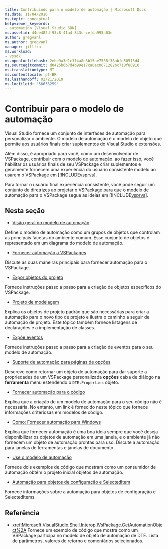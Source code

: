 ```yaml
---
title: Contribuindo para o modelo de automação | Microsoft Docs
ms.date: 11/04/2016
ms.topic: conceptual
helpviewer_keywords:
- automation [Visual Studio SDK]
ms.assetid: 44de482d-93c8-41a4-843c-cefda995a03e
author: gregvanl
ms.author: gregvanl
manager: jillfra
ms.workload:
- vssdk
ms.openlocfilehash: 2ebe9a3d1c314a8e3b15ae7588f38abfd50518d4
ms.sourcegitcommit: d0425b6b7d4b99e17ca6ac0671282bc718f80910
ms.translationtype: MT
ms.contentlocale: pt-BR
ms.lasthandoff: 02/21/2019
ms.locfileid: "56636259"
---
```

# <a name="contribute-to-the-automation-model"></a>Contribuir para o modelo de automação
Visual Studio fornece um conjunto de interfaces de automação para personalizar o ambiente. O modelo de automação é o modelo de objeto que permite aos usuários finais criar suplementos do Visual Studio e extensões.

 Além disso, é apropriado para você, como um desenvolvedor de VSPackage, contribuir com o modelo de automação. ao fazer isso, você habilitar os usuários finais de seu VSPackage criar suplementos e geralmente fornecem uma experiência do usuário consistente modelo ao usarem o VSPackage em [!INCLUDE[vsprvs](../../code-quality/includes/vsprvs_md.md)].

 Para tornar o usuário final experiência consistente, você pode seguir um conjunto de diretrizes ao projetar o VSPackage para que o modelo de automação para o VSPackage segue as ideias em [!INCLUDE[vsprvs](../../code-quality/includes/vsprvs_md.md)].

## <a name="in-this-section"></a>Nesta seção
- [Visão geral do modelo de automação](../../extensibility/internals/automation-model-overview.md)

 Define o modelo de automação como um grupos de objetos que controlam as principais facetas do ambiente comum. Esse conjunto de objetos é representado em um diagrama do modelo de automação.

- [Fornecer automação a VSPackages](../../extensibility/internals/providing-automation-for-vspackages.md)

 Discute as duas maneiras principais para fornecer automação para o VSPackage.

- [Expor objetos do projeto](../../extensibility/internals/exposing-project-objects.md)

 Fornece instruções passo a passo para a criação de objetos específicos do VSPackage.

- [Projeto de modelagem](../../extensibility/internals/project-modeling.md)

 Explica os objetos de projeto padrão que são necessárias para criar a automação para o novo tipo de projeto e ilustra o caminho a seguir de automação de projeto. Este tópico também fornece listagens de declarações e a implementação de classes.

- [Expõe eventos](../../extensibility/internals/exposing-events-in-the-visual-studio-sdk.md)

 Fornece instruções passo a passo para a criação de eventos para o seu modelo de automação.

- [Suporte de automação para páginas de opções](../../extensibility/internals/automation-support-for-options-pages.md)

 Descreve como retornar um objeto de automação para dar suporte a propriedades de um VSPackage personalizada **opções** caixa de diálogo na **ferramenta** menu estendendo o `DTE.Properties` objeto.

- [Fornecer automação para o código](../../extensibility/internals/providing-automation-for-code.md)

 Explica que a criação de um modelo de automação para o seu código não é necessária. No entanto, um link é fornecido neste tópico que fornece informações criteriosas em modelos de código.

- [Como: Fornecer automação para Windows](../../extensibility/internals/how-to-provide-automation-for-windows.md)

 Explica que fornecer automação é uma boa ideia sempre que você deseja disponibilizar os objetos de automação em uma janela, e o ambiente já não fornecem um objeto de automação prontas para uso. Discute a automação para janelas de ferramentas e janelas de documento.

- [Use o modelo de automação](../../extensibility/internals/using-the-automation-model.md)

 Fornece dois exemplos de código que mostram como um consumidor de automação obtém o projeto inicial objetos de automação.

- [Automação para objetos de configuração e SelectedItem](../../extensibility/internals/automation-for-configuration-and-selecteditem-objects.md)

 Fornece informações sobre a automação para objetos de configuração e SelectedItems.

## <a name="reference"></a>Referência
- <xref:Microsoft.VisualStudio.Shell.Interop.IVsPackage.GetAutomationObject%2A> Fornece um exemplo de código que mostra como um VSPackage participa no modelo de objeto de automação de DTE. Lista de parâmetros, valores de retorno e comentários selecionados.
